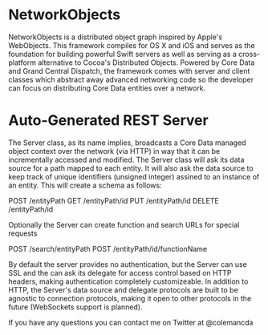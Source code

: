 NetworkObjects
==============

NetworkObjects is a distributed object graph inspired by Apple's WebObjects. This framework compiles for OS X and iOS and serves as the foundation for building powerful Swift servers as well as serving as a cross-platform alternative to Cocoa's Distributed Objects. Powered by Core Data and Grand Central Dispatch, the framework comes with server and client classes which abstract away advanced networking code so the developer can focus on distributing Core Data entities over a network.

# Auto-Generated REST Server

The Server class, as its name implies, broadcasts a Core Data managed object context over the network (via HTTP) in way that it can be incrementally accessed and modified. The Server class will ask its data source for a path mapped to each entity. It will also ask the data source to keep track of unique identifiers (unsigned integer) assined to an instance of an entity. This will create a schema as follows:

POST      /entityPath
GET       /entityPath/id
PUT       /entityPath/id
DELETE    /entityPath/id

Optionally the Server can create function and search URLs for special requests

POST      /search/entityPath
POST      /entityPath/id/functionName

By default the server provides no authentication, but the Server can use SSL and the can ask its delegate for access control based on HTTP headers, making authentication completely customizeable. In addition to HTTP, the Server's data source and delegate protocols are built to be agnostic to connection protocols, making it open to other protocols in the future (WebSockets support is planned).



If you have any questions you can contact me on Twitter at @colemancda

